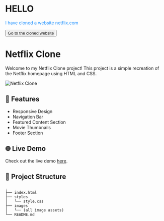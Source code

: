 <h1>HELLO</h1>
<p style="color:dodgerblue">I have cloned a website netflix.com</p>
<button><a href="https://helloiamraju.github.io/NetflixClone/">Go to the cloned website</a> </button>

# Netflix Clone

Welcome to my Netflix Clone project! This project is a simple recreation of the Netflix homepage using HTML and CSS.

![Netflix Clone](screenshot.png)

## 🚀 Features

- Responsive Design
- Navigation Bar
- Featured Content Section
- Movie Thumbnails
- Footer Section

## 🌐 Live Demo

Check out the live demo [here](https://your-github-username.github.io/netflix-clone/).

## 📂 Project Structure

```plaintext
.
├── index.html
├── styles
│   └── style.css
├── images
│   └── (all image assets)
└── README.md

